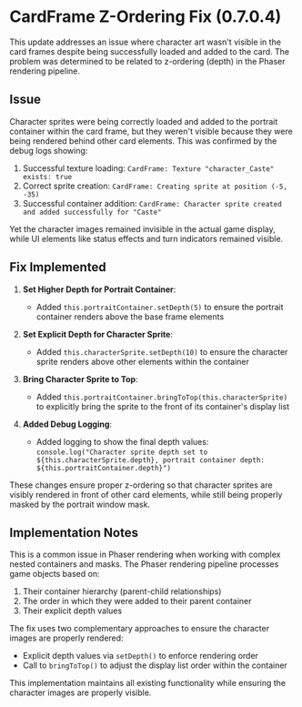 # CardFrame Z-Ordering Fix (0.7.0.4)

This update addresses an issue where character art wasn't visible in the card frames despite being successfully loaded and added to the card. The problem was determined to be related to z-ordering (depth) in the Phaser rendering pipeline.

## Issue

Character sprites were being correctly loaded and added to the portrait container within the card frame, but they weren't visible because they were being rendered behind other card elements. This was confirmed by the debug logs showing:

1. Successful texture loading: `CardFrame: Texture "character_Caste" exists: true`
2. Correct sprite creation: `CardFrame: Creating sprite at position (-5, -35)`
3. Successful container addition: `CardFrame: Character sprite created and added successfully for "Caste"`

Yet the character images remained invisible in the actual game display, while UI elements like status effects and turn indicators remained visible.

## Fix Implemented

1. **Set Higher Depth for Portrait Container**: 
   - Added `this.portraitContainer.setDepth(5)` to ensure the portrait container renders above the base frame elements

2. **Set Explicit Depth for Character Sprite**:
   - Added `this.characterSprite.setDepth(10)` to ensure the character sprite renders above other elements within the container

3. **Bring Character Sprite to Top**:
   - Added `this.portraitContainer.bringToTop(this.characterSprite)` to explicitly bring the sprite to the front of its container's display list

4. **Added Debug Logging**:
   - Added logging to show the final depth values: `console.log("Character sprite depth set to ${this.characterSprite.depth}, portrait container depth: ${this.portraitContainer.depth}")`

These changes ensure proper z-ordering so that character sprites are visibly rendered in front of other card elements, while still being properly masked by the portrait window mask.

## Implementation Notes

This is a common issue in Phaser rendering when working with complex nested containers and masks. The Phaser rendering pipeline processes game objects based on:

1. Their container hierarchy (parent-child relationships)
2. The order in which they were added to their parent container
3. Their explicit depth values

The fix uses two complementary approaches to ensure the character images are properly rendered:
- Explicit depth values via `setDepth()` to enforce rendering order
- Call to `bringToTop()` to adjust the display list order within the container

This implementation maintains all existing functionality while ensuring the character images are properly visible.